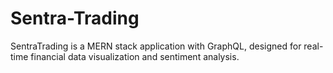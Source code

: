 # Sentra-Trading
SentraTrading is a MERN stack application with GraphQL, designed for real-time financial data visualization and sentiment analysis.
